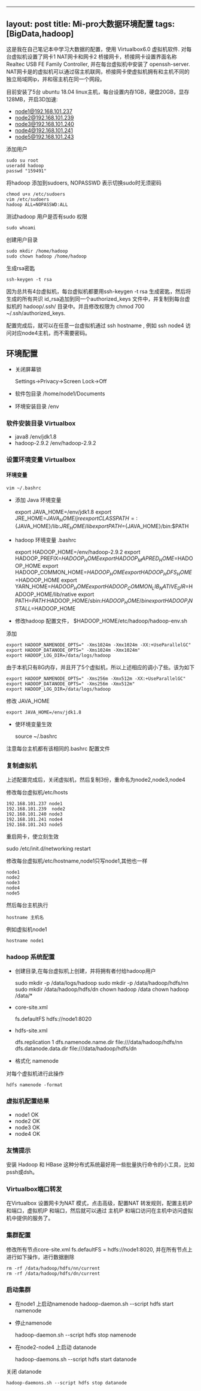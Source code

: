 
---
layout: post
title: Mi-pro大数据环境配置 
tags: [BigData,hadoop]
---

这是我在自己笔记本中学习大数据的配置，使用 Virtualbox6.0 虚拟机软件. 对每台虚拟机设置了网卡1 NAT网卡和网卡2 桥接网卡，桥接网卡设置界面名称 Realtec USB FE Family Controller, 并在每台虚拟机中安装了 openssh-server. NAT网卡是的虚拟机可以通过宿主机联网，桥接网卡使虚拟机拥有和主机不同的独立局域网ip，并和宿主机在同一个网段。

<!-- more -->

目前安装了5台 ubuntu 18.04 linux主机，每台设置内存1GB，硬盘20GB，显存128MB，开启3D加速:

* node1@192.168.101.237
* node2@192.168.101.239
* node3@192.168.101.240
* node4@192.168.101.241
* node5@192.168.101.243

添加用户

    sudo su root
    useradd hadoop
    passwd "159491"

将hadoop 添加到sudoers, NOPASSWD 表示切换sudo时无须密码

    chmod u+x /etc/sudoers
    vim /etc/sudoers
    hadoop ALL=NOPASSWD:ALL

测试hadoop 用户是否有sudo 权限

    sudo whoami

创建用户目录

    sudo mkdir /home/hadoop
    sudo chown hadoop /home/hadoop

生成rsa密匙

    ssh-keygen -t rsa

因为总共有4台虚拟机，每台虚拟机都要用ssh-keygen -t rsa 生成密匙，然后将生成的所有共识 id_rsa追加到同一个authorized_keys 文件中，并复制到每台虚拟机的 hadoop/.ssh/ 目录中。并且修改权限为 chmod 700 ~/.ssh/authorized_keys.

配置完成后，就可以在任意一台虚拟机通过 ssh hostname , 例如 ssh node4 访问对应node4主机，而不需要密码。

## 环境配置

* 关闭屏幕锁

    Settings->Privacy->Screen Lock->Off

* 软件包目录 /home/node1/Documents
* 环境安装目录 /env

### 软件安装目录 Virtualbox

* java8 /env/jdk1.8
* hadoop-2.9.2 /env/hadoop-2.9.2

### 设置环境变量 Virtualbox

#### 环境变量

    vim ~/.bashrc

* 添加 Java 环境变量

    export JAVA_HOME=/env/jdk1.8
    export JRE_HOME=${JAVA_HOME}/jre
    export CLASSPATH=:${JAVA_HOME}/lib:${JRE_HOME}/lib
    export PATH=${JAVA_HOME}/bin:$PATH

* hadoop 环境变量 .bashrc

    export HADOOP_HOME=/env/hadoop-2.9.2
    export HADOOP_PREFIX=$HADOOP_HOME
    export HADOOP_MAPRED_HOME=$HADOOP_HOME
    export HADOOP_COMMON_HOME=$HADOOP_HOME
    export HADOOP_HDFS_HOME=$HADOOP_HOME
    export YARN_HOME=$HADOOP_HOME
    export HADOOP_COMMON_LIB_NATIVE_DIR=$HADOOP_HOME/lib/native
    export PATH=$PATH:$HADOOP_HOME/sbin:$HADOOP_HOME/bin
    export HADOOP_INSTALL=$HADOOP_HOME

* 修改hadoop 配置文件， $HADOOP_HOME/etc/hadoop/hadoop-env.sh

添加

    export HADOOP_NAMENODE_OPTS=" -Xms1024m -Xmx1024m -XX:+UseParallelGC"
    export HADOOP_DATANODE_OPTS=" -Xms1024m -Xmx1024m"
    export HADOOP_LOG_DIR=/data/logs/hadoop

由于本机只有8G内存，并且开了5个虚拟机，所以上述相应的调小了些。该为如下

    export HADOOP_NAMENODE_OPTS=" -Xms256m -Xmx512m -XX:+UseParallelGC"
    export HADOOP_DATANODE_OPTS=" -Xms256m -Xmx512m"
    export HADOOP_LOG_DIR=/data/logs/hadoop

修改 JAVA_HOME

    export JAVA_HOME=/env/jdk1.8




* 使环境变量生效

    source ~/.bashrc

注意每台主机都有该相同的.bashrc 配置文件

### 复制虚拟机

上述配置完成后，关闭虚拟机，然后复制3份，重命名为node2,node3,node4

修改每台虚拟机/etc/hosts

    192.168.101.237 node1
    192.168.101.239  node2
    192.168.101.240 node3
    192.168.101.241 node4
    192.168.101.243 node5

重启网卡，使立刻生效

sudo /etc/init.d/networking restart

修改每台虚拟机/etc/hostname,node1只写node1,其他也一样

    node1
    node2
    node3
    node4
    node5

然后每台主机执行

    hostname 主机名

例如虚拟机node1

    hostname node1

### hadoop 系统配置

* 创建目录,在每台虚拟机上创建，并将拥有者付给hadoop用户

    sudo mkdir -p /data/logs/hadoop
    sudo mkdir -p /data/hadoop/hdfs/nn
    sudo mkdir /data/hadoop/hdfs/dn
    chown hadoop /data
    chown hadoop /data/*

* core-site.xml

    <configuration>
        <property>
                <name>fs.defaultFS</name>
                <!-- 此处每台虚拟机的地址做相应调整，如node1,node2-->
                <value>hdfs://node1:8020</value>
        </property>
    </configuration>

* hdfs-site.xml

     <property>
                <name>dfs.replication</name>
                <value>1</value>
        </property>
        <property>
                <name>dfs.namenode.name.dir</name>
                <value>file:///data/hadoop/hdfs/nn</value>
        </property>
        <property>
                <name>dfs.datanode.data.dir</name>
                <value>file:///data/hadoop/hdfs/dn</value>
        </property>

* 格式化 namenode

对每个虚拟机进行此操作

    hdfs namenode -format

### 虚拟机配置结果

* node1 OK
* node2 OK
* node3 OK
* node4 OK

### 友情提示

安装 Hadoop 和 HBase 这种分布式系统最好用一些批量执行命令的小工具，比如pssh或dsh。

### Virtualbox端口转发

在Virtualbox 设置网卡为NAT 模式，点击高级，配置NAT 转发规则，配置主机IP 和端口，虚拟机IP 和端口，然后就可以通过 主机IP 和端口访问在主机中访问虚拟机中提供的服务了。

### 集群配置

修改所有节点core-site.xml fs.defaultFS = hdfs://node1:8020, 并在所有节点上进行如下操作，进行数据删除

    rm -rf /data/hadoop/hdfs/nn/current
    rm -rf /data/hadoop/hdfs/dn/current

### 启动集群

* 在node1 上启动namenode
    hadoop-daemon.sh --script hdfs start namenode

* 停止namenode

    hadoop-daemon.sh --script hdfs stop namenode

* 在node2-node4 上启动 datanode

    hadoop-daemons.sh --script hdfs start datanode

关闭 datanode

    hadoop-daemons.sh --script hdfs stop datanode